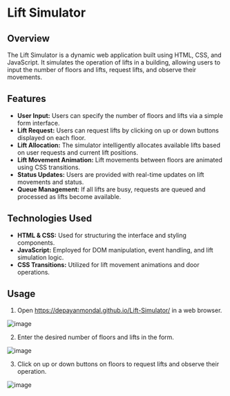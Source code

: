 # Lift Simulator

## Overview

The Lift Simulator is a dynamic web application built using HTML, CSS, and JavaScript. It simulates the operation of lifts in a building, allowing users to input the number of floors and lifts, request lifts, and observe their movements.

## Features

- **User Input:** Users can specify the number of floors and lifts via a simple form interface.
- **Lift Request:** Users can request lifts by clicking on up or down buttons displayed on each floor.
- **Lift Allocation:** The simulator intelligently allocates available lifts based on user requests and current lift positions.
- **Lift Movement Animation:** Lift movements between floors are animated using CSS transitions.
- **Status Updates:** Users are provided with real-time updates on lift movements and status.
- **Queue Management:** If all lifts are busy, requests are queued and processed as lifts become available.

## Technologies Used

- **HTML & CSS:** Used for structuring the interface and styling components.
- **JavaScript:** Employed for DOM manipulation, event handling, and lift simulation logic.
- **CSS Transitions:** Utilized for lift movement animations and door operations.

## Usage

1. Open https://depayanmondal.github.io/Lift-Simulator/ in a web browser.
   
![image](https://github.com/DepayanMondal/Lift-Simulator/assets/72678445/892fac76-2edd-444f-8372-38f38e3c1069)

2. Enter the desired number of floors and lifts in the form.

![image](https://github.com/DepayanMondal/Lift-Simulator/assets/72678445/58c3a990-2466-4c12-8443-49fdf9111972)


3. Click on up or down buttons on floors to request lifts and observe their operation.

![image](https://github.com/DepayanMondal/Lift-Simulator/assets/72678445/012f8df8-df5e-4203-839e-aa86359599b0)


